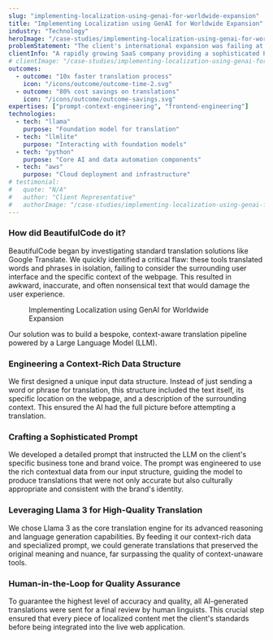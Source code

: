 ```yaml
---
slug: "implementing-localization-using-genai-for-worldwide-expansion"
title: "Implementing Localization using GenAI for Worldwide Expansion"
industry: "Technology"
heroImage: "/case-studies/implementing-localization-using-genai-for-worldwide-expansion/implementing-localization-using-genai-for-worldwide-expansion-1.svg"
problemStatement: "The client's international expansion was failing at the first hurdle. When potential hotel customers in new markets visited their platform, they were met with confusing, machine-translated text that made the sophisticated software appear unprofessional and untrustworthy. This \"language barrier\" was crippling their ability to run effective marketing campaigns, generate qualified leads, and close deals, effectively blocking their entry into lucrative new regions"
clientInfo: "A rapidly growing SaaS company providing a sophisticated Property Management System to independent hotels and boutique chains worldwide. Their entire growth strategy hinges on successfully penetrating non-English speaking markets in Europe and Asia."
# clientImage: "/case-studies/implementing-localization-using-genai-for-worldwide-expansion/client-logo.svg"
outcomes:
  - outcome: "10x faster translation process"
    icon: "/icons/outcome/outcome-time-2.svg"
  - outcome: "80% cost savings on translations"
    icon: "/icons/outcome/outcome-savings.svg"
expertises: ["prompt-context-engineering", "frontend-engineering"]
technologies:
  - tech: "llama"
    purpose: "Foundation model for translation"
  - tech: "llmlite"
    purpose: "Interacting with foundation models"
  - tech: "python"
    purpose: "Core AI and data automation components"
  - tech: "aws"
    purpose: "Cloud deployment and infrastructure"
# testimonial:
#   quote: "N/A"
#   author: "Client Representative"
#   authorImage: "/case-studies/implementing-localization-using-genai-for-worldwide-expansion/client-author.svg"
---
```


### How did BeautifulCode do it?

BeautifulCode began by investigating standard translation solutions like Google Translate. We quickly identified a critical flaw: these tools translated words and phrases in isolation, failing to consider the surrounding user interface and the specific context of the webpage. This resulted in awkward, inaccurate, and often nonsensical text that would damage the user experience.

<figure>
  <img src="/case-studies/implementing-localization-using-genai-for-worldwide-expansion/implementing-localization-using-genai-for-worldwide-expansion.png" alt="" />
  <figcaption>
    Implementing Localization using GenAI for Worldwide Expansion
  </figcaption>
</figure>

Our solution was to build a bespoke, context-aware translation pipeline powered by a Large Language Model (LLM).

### Engineering a Context-Rich Data Structure

We first designed a unique input data structure. Instead of just sending a word or phrase for translation, this structure included the text itself, its specific location on the webpage, and a description of the surrounding context. This ensured the AI had the full picture before attempting a translation.

### Crafting a Sophisticated Prompt

We developed a detailed prompt that instructed the LLM on the client's specific business tone and brand voice. The prompt was engineered to use the rich contextual data from our input structure, guiding the model to produce translations that were not only accurate but also culturally appropriate and consistent with the brand's identity.

### Leveraging Llama 3 for High-Quality Translation

We chose Llama 3 as the core translation engine for its advanced reasoning and language generation capabilities. By feeding it our context-rich data and specialized prompt, we could generate translations that preserved the original meaning and nuance, far surpassing the quality of context-unaware tools.

### Human-in-the-Loop for Quality Assurance

To guarantee the highest level of accuracy and quality, all AI-generated translations were sent for a final review by human linguists. This crucial step ensured that every piece of localized content met the client's standards before being integrated into the live web application.
